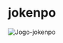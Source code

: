 # jokenpo

<img align="center" alt="Jogo-jokenpo" src="https://cdn.discordapp.com/attachments/874987121587388471/875337014424260608/jokenpo.gif">

